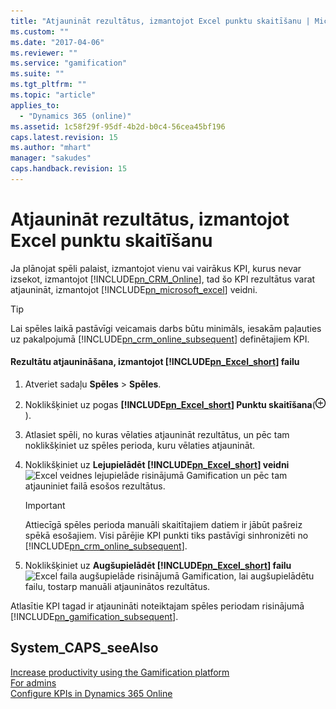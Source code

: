 ```yaml
---
title: "Atjaunināt rezultātus, izmantojot Excel punktu skaitīšanu | Microsoft Docs"
ms.custom: ""
ms.date: "2017-04-06"
ms.reviewer: ""
ms.service: "gamification"
ms.suite: ""
ms.tgt_pltfrm: ""
ms.topic: "article"
applies_to: 
  - "Dynamics 365 (online)"
ms.assetid: 1c58f29f-95df-4b2d-b0c4-56cea45bf196
caps.latest.revision: 15
ms.author: "mhart"
manager: "sakudes"
caps.handback.revision: 15
---
```

# Atjaunināt rezultātus, izmantojot Excel punktu skaitīšanu
Ja plānojat spēli palaist, izmantojot vienu vai vairākus KPI, kurus nevar izsekot, izmantojot [!INCLUDE[pn_CRM_Online](../gamification/includes/pn-crm-online-md.md)], tad šo KPI rezultātus varat atjaunināt, izmantojot [!INCLUDE[pn_microsoft_excel](../gamification/includes/pn-microsoft-excel-md.md)] veidni.  
  
> [!TIP]
>  Lai spēles laikā pastāvīgi veicamais darbs būtu minimāls, iesakām paļauties uz pakalpojumā [!INCLUDE[pn_crm_online_subsequent](../gamification/includes/pn-crm-online-subsequent-md.md)] definētajiem KPI.  
  
#### Rezultātu atjaunināšana, izmantojot [!INCLUDE[pn_Excel_short](../gamification/includes/pn-excel-short-md.md)] failu  
  
1.  Atveriet sadaļu **Spēles** \> **Spēles**.  
  
2.  Noklikšķiniet uz pogas **[!INCLUDE[pn_Excel_short](../gamification/includes/pn-excel-short-md.md)] Punktu skaitīšana**\(![Excel point scoring button in Gamification](../gamification/media/excel-point-scoring-gamification.png "Excel point scoring button in Gamification")\).  
  
3.  Atlasiet spēli, no kuras vēlaties atjaunināt rezultātus, un pēc tam noklikšķiniet uz spēles perioda, kuru vēlaties atjaunināt.  
  
4.  Noklikšķiniet uz **Lejupielādēt [!INCLUDE[pn_Excel_short](../gamification/includes/pn-excel-short-md.md)] veidni**![Excel veidnes lejupielāde risinājumā Gamification](../gamification/media/download-excel-gamification.png "Excel veidnes lejupielāde risinājumā Gamification") un pēc tam atjauniniet failā esošos rezultātus.  
  
    > [!IMPORTANT]
    >  Attiecīgā spēles perioda manuāli skaitītajiem datiem ir jābūt pašreiz spēkā esošajiem. Visi pārējie KPI punkti tiks pastāvīgi sinhronizēti no [!INCLUDE[pn_crm_online_subsequent](../gamification/includes/pn-crm-online-subsequent-md.md)].  
  
5.  Noklikšķiniet uz **Augšupielādēt [!INCLUDE[pn_Excel_short](../gamification/includes/pn-excel-short-md.md)] failu**![Excel faila augšupielāde risinājumā Gamification](../gamification/media/upload-excel-gamification.png "Excel faila augšupielāde risinājumā Gamification"), lai augšupielādētu failu, tostarp manuāli atjauninātos rezultātus.  
  
 Atlasītie KPI tagad ir atjaunināti noteiktajam spēles periodam risinājumā [!INCLUDE[pn_gamification_subsequent](../gamification/includes/pn-gamification-subsequent-md.md)].  
  
## System_CAPS_seeAlso  
 [Increase productivity using the Gamification platform](http://msdn.microsoft.com/lv-lv/6a70c280-4e08-4382-bb53-af82d0bfa9fb)   
 [For admins](http://msdn.microsoft.com/lv-lv/9cbe15a2-8239-4601-8af2-50a92c28f81f)   
 [Configure KPIs in Dynamics 365 Online](http://msdn.microsoft.com/lv-lv/b0c9af15-5cdf-4f8b-838c-49bf5dd50b6b)